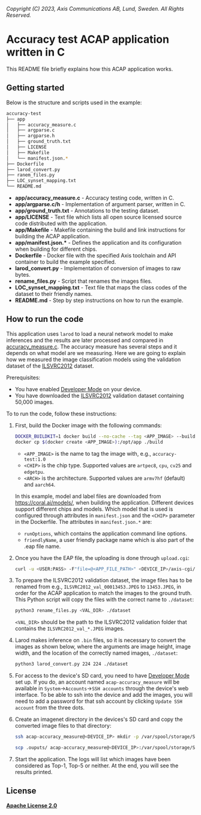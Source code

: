 *Copyright (C) 2023, Axis Communications AB, Lund, Sweden. All Rights Reserved.*

# Accuracy test ACAP application written in C

This README file briefly explains how this ACAP application works.

## Getting started

Below is the structure and scripts used in the example:

```sh
accuracy-test
├── app
│   ├── accuracy_measure.c
│   ├── argparse.c
│   ├── argparse.h
│   ├── ground_truth.txt
│   ├── LICENSE
│   ├── Makefile
│   └── manifest.json.*
├── Dockerfile
├── larod_convert.py
├── ranem_files.py
├── LOC_synset_mapping.txt
└── README.md
```

- **app/accuracy_measure.c** - Accuracy testing code, written in C.
- **app/argparse.c/h** - Implementation of argument parser, written in C.
- **app/ground_truth.txt** - Annotations to the testing dataset.
- **app/LICENSE** - Text file which lists all open source licensed source code distributed with the application.
- **app/Makefile** - Makefile containing the build and link instructions for building the ACAP application.
- **app/manifest.json.\*** - Defines the application and its configuration when building for different chips.
- **Dockerfile** - Docker file with the specified Axis toolchain and API container to build the example specified.
- **larod_convert.py** - Implementation of conversion of images to raw bytes.
- **rename_files.py** - Script that renames the images files.
- **LOC_synset_mapping.txt** - Text file that maps the class codes of the dataset to their friendly names.
- **README.md** - Step by step instructions on how to run the example.

## How to run the code

This application uses `larod` to load a neural network model to make inferences and the results are later processed and compared in [accuracy_measure.c](./app/accuracy_measure.c). The accuracy measure has several steps and it depends on what model are we measuring. Here we are going to explain how we measured the image classification models using the validation dataset of the [ILSVRC2012](https://www.image-net.org/index.php) dataset.

Prerequisites:

- You have enabled [Developer Mode]((https://developer.axis.com/acap/get-started/set-up-developer-environment/set-up-device-advanced/#developer-mode)) on your device.
- You have downloaded the [ILSVRC2012](https://www.image-net.org/index.php) validation dataset containing 50,000 images.

To to run the code, follow these instructions:

1. First, build the Docker image with the following commands:

    ```sh
    DOCKER_BUILDKIT=1 docker build --no-cache --tag <APP_IMAGE> --build-arg CHIP=<CHIP> --build-arg ARCH=<ARCH> .
    docker cp $(docker create <APP_IMAGE>):/opt/app ./build
    ```

    - `<APP_IMAGE>` is the name to tag the image with, e.g., `accuracy-test:1.0`
    - `<CHIP>` is the chip type. Supported values are `artpec8`, `cpu`, `cv25` and `edgetpu`.
    - `<ARCH>` is the architecture. Supported values are `armv7hf` (default) and `aarch64`.

    In this example, model and label files are downloaded from <https://coral.ai/models/>,
    when building the application. Different devices support different chips and models.
    Which model that is used is configured through attributes in `manifest.json` and the
    `<CHIP>` parameter in the Dockerfile. The attributes in `manifest.json.*` are:
    - `runOptions`, which contains the application command line options.
    - `friendlyName`, a user friendly package name which is also part of the .eap file name.

2. Once you have the EAP file, the uploading is done through `upload.cgi`:

    ```sh
    curl -u <USER:PASS> -F"file=@<APP_FILE_PATH>" <DEVICE_IP>/axis-cgi/applications/upload.cgi
    ```

3. To prepare the ILSVRC2012 validation dataset, the image files has to be renamed from e.g., `ILSVRC2012_val_00013453.JPEG` to `13453.JPEG`, in order for the ACAP application to match the images to the ground truth. This Python script will copy the files with the correct name to `./dataset`:

   ```sh
   python3 rename_files.py <VAL_DIR> ./dataset
   ```

    `<VAL_DIR>` should be the path to the ILSVRC2012 validation folder that contains the `ILSVRC2012_val_*.JPEG` images.

4. Larod makes inference on `.bin` files, so it is necessary to convert the images as shown below, where the arguments are image height, image width, and the location of the correctly named images, `./dataset`:

    ```sh
    python3 larod_convert.py 224 224 ./dataset
    ```

5. For access to the device's SD card, you need to have [Developer Mode](https://developer.axis.com/acap/get-started/set-up-developer-environment/set-up-device-advanced/#developer-mode) set up. If you do, an account named `acap-accuracy_measure` will be available in `System`->`Accounts`->`SSH accounts` through the device's web interface. To be able to ssh into the device and add the images, you will need to add a password for that ssh account by clicking `Update SSH account` from the three dots.

6. Create an imagenet directory in the devices's SD card and copy the converted image files to that directory:

    ```sh
    ssh acap-accuracy_measure@<DEVICE_IP> mkdir -p /var/spool/storage/SD_DISK/imagenet
    ```

    ```sh
    scp .ouputs/ acap-accuracy_measure@<DEVICE_IP>:/var/spool/storage/SD_DISK/imagenet/
    ```

7. Start the application. The logs will list which images have been considered as Top-1, Top-5 or neither. At the end, you will see the results printed.

## License

**[Apache License 2.0](./app/LICENSE)**
